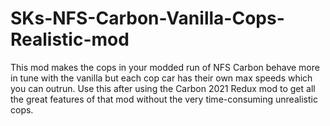 # SKs-NFS-Carbon-Vanilla-Cops-Realistic-mod
This mod makes the cops in your modded run of NFS Carbon behave more in tune with the vanilla but each cop car has their own max speeds which you can outrun. 
Use this after using the Carbon 2021 Redux mod to get all the great features of that mod without the very time-consuming unrealistic cops.
